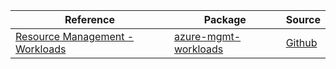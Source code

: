 | Reference | Package | Source |
|---|---|---|
|[Resource Management - Workloads](mgmt-workloads-readme.md)|[azure-mgmt-workloads](https://pypi.org/project/azure-mgmt-workloads)|[Github](https://github.com/Azure/azure-sdk-for-python/blob/main/sdk/workloads/azure-mgmt-workloads)|
